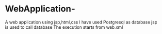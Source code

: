 # WebApplication-
A web application using jsp,html,css 
I have used Postgresql as database
jsp is used to call database
The execution starts from web.xml 
